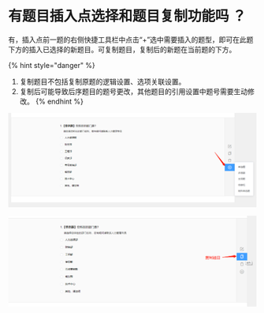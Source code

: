 # 有题目插入点选择和题目复制功能吗 ？

有，插入点前一题的右侧快捷工具栏中点击“+”选中需要插入的题型，即可在此题下方的插入已选择的新题目。可复制题目，复制后的新题在当前题的下方。

{% hint style="danger" %}
1. 复制题目不包括复制原题的逻辑设置、选项关联设置。
2. 复制后可能导致后序题目的题号更改，其他题目的引用设置中题号需要生动修改。
{% endhint %}

![&#x63D2;&#x5165;&#x9898;&#x76EE;](../.gitbook/assets/image%20%28212%29.png)

![&#x590D;&#x5236;&#x9898;&#x76EE;](../.gitbook/assets/image%20%28144%29.png)



